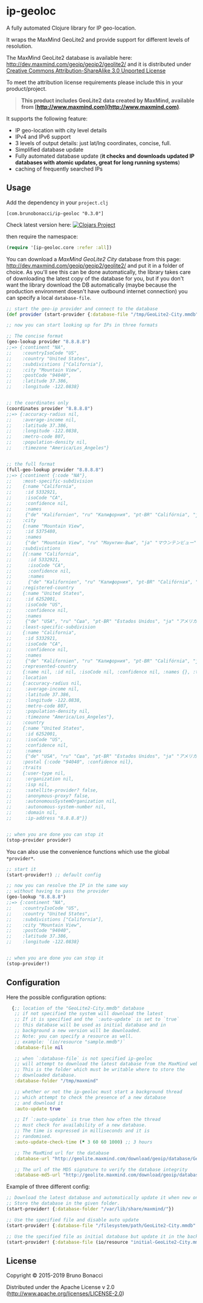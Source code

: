 # ip-geoloc

A fully automated Clojure library for IP geo-location.

It wraps the MaxMind GeoLite2 and provide support for different levels of resolution.

The MaxMind GeoLite2 database is available here: http://dev.maxmind.com/geoip/geoip2/geolite2/
and it is distributed under [Creative Commons Attribution-ShareAlike 3.0 Unported License](http://creativecommons.org/licenses/by-sa/3.0/)

To meet the attribution license requirements please include this in your product/project.

> **This product includes GeoLite2 data created by MaxMind, available from [http://www.maxmind.com](http://www.maxmind.com)**.

It supports the following feature:

  * IP geo-location with city level details
  * IPv4 and IPv6 support
  * 3 levels of output details: just lat/lng coordinates, concise, full.
  * Simplified database update
  * Fully automated database update (**it checks and downloads updated
    IP databases with atomic updates, great for long running
    systems**)
  * caching of frequently searched IPs

## Usage

Add the dependency in your `project.clj`

    [com.brunobonacci/ip-geoloc "0.3.0"]

Check latest version here: [![Clojars Project](https://img.shields.io/clojars/v/com.brunobonacci/ip-geoloc.svg)](https://clojars.org/com.brunobonacci/ip-geoloc)

then require the namespace:

```Clojure
(require '[ip-geoloc.core :refer :all])
```

You can download a *MaxMind GeoLite2 City* database from this page:
http://dev.maxmind.com/geoip/geoip2/geolite2/ and put it in a folder
of choice. As you'll see this can be done automatically, the library
takes care of downloading the latest copy of the database for you, but
if you don't want the library download the DB automatically (maybe
because the production environment doesn't have outbound internet
connection) you can specify a local `database-file`.


```Clojure
;; start the geo-ip provider and connect to the database
(def provider (start-provider {:database-file "/tmp/GeoLite2-City.mmdb"}))

;; now you can start looking up for IPs in three formats

;; The concise format
(geo-lookup provider "8.8.8.8")
;;=> {:continent "NA",
;;    :countryIsoCode "US",
;;    :country "United States",
;;    :subdivistions ["California"],
;;    :city "Mountain View",
;;    :postCode "94040",
;;    :latitude 37.386,
;;    :longitude -122.0838}


;; the coordinates only
(coordinates provider "8.8.8.8")
;;=> {:accuracy-radius nil,
;;    :average-income nil,
;;    :latitude 37.386,
;;    :longitude -122.0838,
;;    :metro-code 807,
;;    :population-density nil,
;;    :timezone "America/Los_Angeles"}


;; the full format
(full-geo-lookup provider "8.8.8.8")
;;=> {:continent {:code "NA"},
;;    :most-specific-subdivision
;;    {:name "California",
;;     :id 5332921,
;;     :isoCode "CA",
;;     :confidence nil,
;;     :names
;;     {"de" "Kalifornien", "ru" "Калифорния", "pt-BR" "Califórnia", "ja" "カリフォルニア州", "en" "California", "fr" "Californie", "zh-CN" "加利福尼亚州", "es" "California"}},
;;    :city
;;    {:name "Mountain View",
;;     :id 5375480,
;;     :names
;;     {"de" "Mountain View", "ru" "Маунтин-Вью", "ja" "マウンテンビュー", "en" "Mountain View", "fr" "Mountain View", "zh-CN" "芒廷维尤"}},
;;    :subdivistions
;;    [{:name "California",
;;      :id 5332921,
;;      :isoCode "CA",
;;      :confidence nil,
;;      :names
;;      {"de" "Kalifornien", "ru" "Калифорния", "pt-BR" "Califórnia", "ja" "カリフォルニア州", "en" "California", "fr" "Californie", "zh-CN" "加利福尼亚州", "es" "California"}}],
;;    :registered-country
;;    {:name "United States",
;;     :id 6252001,
;;     :isoCode "US",
;;     :confidence nil,
;;     :names
;;     {"de" "USA", "ru" "Сша", "pt-BR" "Estados Unidos", "ja" "アメリカ合衆国", "en" "United States", "fr" "États-Unis", "zh-CN" "美国", "es" "Estados Unidos"}},
;;    :least-specific-subdivision
;;    {:name "California",
;;     :id 5332921,
;;     :isoCode "CA",
;;     :confidence nil,
;;     :names
;;     {"de" "Kalifornien", "ru" "Калифорния", "pt-BR" "Califórnia", "ja" "カリフォルニア州", "en" "California", "fr" "Californie", "zh-CN" "加利福尼亚州", "es" "California"}},
;;    :represented-country
;;    {:name nil, :id nil, :isoCode nil, :confidence nil, :names {}, :type nil},
;;    :location
;;    {:accuracy-radius nil,
;;     :average-income nil,
;;     :latitude 37.386,
;;     :longitude -122.0838,
;;     :metro-code 807,
;;     :population-density nil,
;;     :timezone "America/Los_Angeles"},
;;    :country
;;    {:name "United States",
;;     :id 6252001,
;;     :isoCode "US",
;;     :confidence nil,
;;     :names
;;     {"de" "USA", "ru" "Сша", "pt-BR" "Estados Unidos", "ja" "アメリカ合衆国", "en" "United States", "fr" "États-Unis", "zh-CN" "美国", "es" "Estados Unidos"}},
;;    :postal {:code "94040", :confidence nil},
;;    :traits
;;    {:user-type nil,
;;     :organization nil,
;;     :isp nil,
;;     :satellite-provider? false,
;;     :anonymous-proxy? false,
;;     :autonomousSystemOrganization nil,
;;     :autonomous-system-number nil,
;;     :domain nil,
;;     :ip-address "8.8.8.8"}}


;; when you are done you can stop it
(stop-provider provider)

```

You can also use the convenience functions which use the global `*provider*`.

```Clojure
;; start it
(start-provider!) ;; default config

;; now you can resolve the IP in the same way
;; without having to pass the provider
(geo-lookup "8.8.8.8")
;;=> {:continent "NA",
;;    :countryIsoCode "US",
;;    :country "United States",
;;    :subdivistions ["California"],
;;    :city "Mountain View",
;;    :postCode "94040",
;;    :latitude 37.386,
;;    :longitude -122.0838}


;; when you are done you can stop it
(stop-provider!)

```

## Configuration

Here the possible configuration options:

``` clojure
  {;; location of the "GeoLite2-City.mmdb" database
   ;; if not specified the system will download the latest
   ;; If it is specified and the `:auto-update` is set to `true`
   ;; this database will be used as initial database and in
   ;; background a new version will be downloaded.
   ;; Note: you can specify a resource as well.
   ;; example: `(io/resource "sample.mmdb")`
   :database-file nil

   ;; when `:database-file` is not specified ip-geoloc
   ;; will attempt to download the latest database from the MaxMind website
   ;; This is the folder which must be writable where to store the
   ;; downloaded database.
   :database-folder "/tmp/maxmind"

   ;; whether or not the ip-geoloc must start a background thread
   ;; which attempt to check the presence of a new database
   ;; and download it
   :auto-update true

   ;; If `:auto-update` is true then how often the thread
   ;; must check for availability of a new database.
   ;; The time is expressed in milliseconds and it is
   ;; randomised.
   :auto-update-check-time (* 3 60 60 1000) ;; 3 hours

   ;; The MaxMind url for the database
   :database-url "http://geolite.maxmind.com/download/geoip/database/GeoLite2-City.mmdb.gz"

   ;; The url of the MD5 signature to verify the database integrity
   :database-md5-url "http://geolite.maxmind.com/download/geoip/database/GeoLite2-City.md5"}
```

Example of three different config:

```Clojure
;; Download the latest database and automatically update it when new one comes available.
;; Store the database in the given folder.
(start-provider! {:database-folder "/var/lib/share/maxmind/"})

;; Use the specified file and disable auto update
(start-provider! {:database-file "/filesystem/path/GeoLite2-City.mmdb" :auto-update false})

;; Use the specified file as initial database but update it in the background
(start-provider! {:database-file (io/resource "initial-GeoLite2-City.mmdb")})
```


## License

Copyright © 2015-2019 Bruno Bonacci

Distributed under the Apache License v 2.0 (http://www.apache.org/licenses/LICENSE-2.0)
